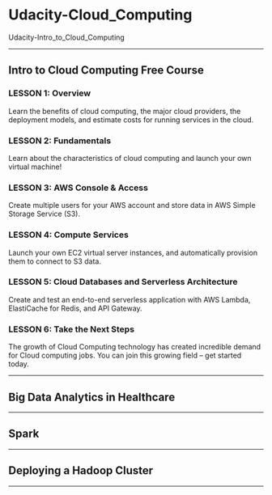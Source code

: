 # Udacity-Cloud_Computing
Udacity-Intro_to_Cloud_Computing



-------

## Intro to Cloud Computing Free Course


### LESSON 1: Overview
Learn the benefits of cloud computing, the major cloud providers, the deployment models, and estimate costs for running services in the cloud.


### LESSON 2: Fundamentals
Learn about the characteristics of cloud computing and launch your own virtual machine!


### LESSON 3: AWS Console & Access
Create multiple users for your AWS account and store data in AWS Simple Storage Service (S3).


### LESSON 4: Compute Services
Launch your own EC2 virtual server instances, and automatically provision them to connect to S3 data.


### LESSON 5: Cloud Databases and Serverless Architecture
Create and test an end-to-end serverless application with AWS Lambda, ElastiCache for Redis, and API Gateway.


### LESSON 6: Take the Next Steps
The growth of Cloud Computing technology has created incredible demand for Cloud computing jobs. You can join this growing field – get started today.




-------

## Big Data Analytics in Healthcare



-------


## Spark


-------

## Deploying a Hadoop Cluster


-------




